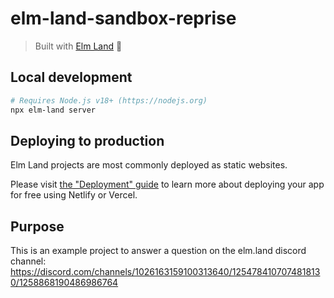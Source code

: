 # elm-land-sandbox-reprise

> Built with [Elm Land](https://elm.land) 🌈

## Local development

```bash
# Requires Node.js v18+ (https://nodejs.org)
npx elm-land server
```

## Deploying to production

Elm Land projects are most commonly deployed as static websites.

Please visit [the "Deployment" guide](https://elm.land/guide/deploying) to learn more
about deploying your app for free using Netlify or Vercel.

## Purpose

This is an example project to answer a question on the elm.land discord channel: https://discord.com/channels/1026163159100313640/1254784107074818130/1258868190486986764
